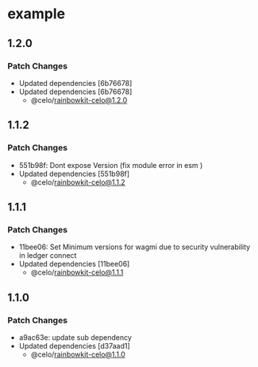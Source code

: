# example

## 1.2.0

### Patch Changes

- Updated dependencies [6b76678]
- Updated dependencies [6b76678]
  - @celo/rainbowkit-celo@1.2.0

## 1.1.2

### Patch Changes

- 551b98f: Dont expose Version (fix module error in esm )
- Updated dependencies [551b98f]
  - @celo/rainbowkit-celo@1.1.2

## 1.1.1

### Patch Changes

- 11bee06: Set Minimum versions for wagmi due to security vulnerability in ledger connect
- Updated dependencies [11bee06]
  - @celo/rainbowkit-celo@1.1.1

## 1.1.0

### Patch Changes

- a9ac63e: update sub dependency
- Updated dependencies [d37aad1]
  - @celo/rainbowkit-celo@1.1.0

